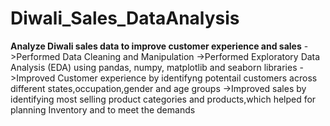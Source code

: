 # Diwali_Sales_DataAnalysis
**Analyze Diwali sales data to improve customer experience and sales**
->Performed Data Cleaning and Manipulation
->Performed Exploratory Data Analysis (EDA) using pandas, numpy, matplotlib and seaborn libraries
->Improved Customer experience by identifyng potentail customers across different states,occupation,gender and age groups
->Improved sales by identifying most selling product categories and products,which helped for planning Inventory and to meet the demands
